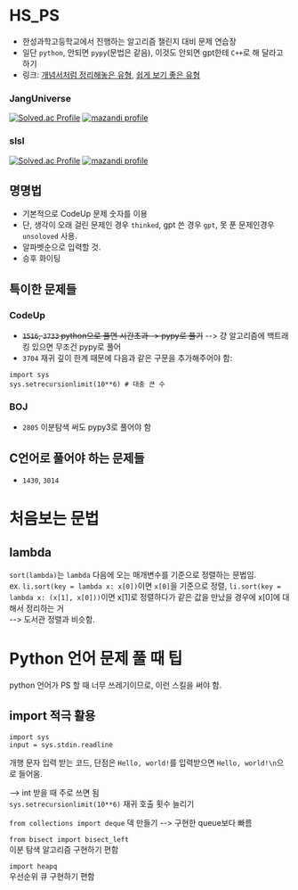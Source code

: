 # HS_PS
- 한성과학고등학교에서 진행하는 알고리즘 챌린지 대비 문제 연습장
- 일단 `python`, 안되면 `pypy`(문법은 같음), 이것도 안되면 gpt한테 `C++`로 해 달라고 하기
- 링크: [개념서처럼 정리해놓은 유형](https://00ad-8e71-00ff-055d.tistory.com/), [쉽게 보기 좋은 유형](https://blog.naver.com/kks227)
   
### JangUniverse
[![Solved.ac Profile](http://mazassumnida.wtf/api/v2/generate_badge?boj=janguniverse)](https://solved.ac/profile/janguniverse)
[![mazandi profile](http://mazandi.herokuapp.com/api?handle=janguniverse&theme=dark)](https://solved.ac/profile/janguniverse)

### slsl 
[![Solved.ac Profile](http://mazassumnida.wtf/api/v2/generate_badge?boj=djsiui12)](https://solved.ac/profile/djsiui12)
[![mazandi profile](http://mazandi.herokuapp.com/api?handle=djsiui12&theme=dark)](https://solved.ac/profile/djsiui12)

## 명명법
- 기본적으로 CodeUp 문제 숫자를 이용
- 단, 생각이 오래 걸린 문제인 경우 `thinked`, gpt 쓴 경우 `gpt`, 못 푼 문제인경우 `unsoloved` 사용.
- 알파벳순으로 입력할 것.
- 승후 화이팅


## 특이한 문제들
### CodeUp
- ~~`1516`, `3733` python으로 풀면 시간초과 -> pypy로 풀기~~ --> 걍 알고리즘에 백트래킹 있으면 무조건 pypy로 풀어
- `3704` 재귀 깊이 한계 때문에 다음과 같은 구문을 추가해주어야 함:
```
import sys
sys.setrecursionlimit(10**6) # 대충 큰 수
```

### BOJ
- `2805` 이분탐색 써도 pypy3로 풀어야 함

## C언어로 풀어야 하는 문제들
- `1430`, `3014`

# 처음보는 문법
## lambda
`sort(lambda)`는 `lambda` 다음에 오는 매개변수를 기준으로 정렬하는 문법임.  
ex. `li.sort(key = lambda x: x[0])`이면 `x[0]`을 기준으로 정렬, `li.sort(key = lambda x: (x[1], x[0]))`이면 x[1]로 정렬하다가 같은 값을 만났을 경우에 x[0]에 대해서 정리하는 거  
--> 도서관 정렬과 비슷함.

# Python 언어 문제 풀 때 팁  
python 언어가 PS 할 때 너무 쓰레기이므로, 이런 스킬을 써야 함.

## import 적극 활용
```
import sys  
input = sys.stdin.readline
```
개행 문자 입력 받는 코드, 단점은 ``Hello, world!``를 입력받으면 ``Hello, world!\n``으로 들어옴.  

--> int 받을 때 주로 쓰면 됨  
``sys.setrecursionlimit(10**6)``
재귀 호출 횟수 늘리기  

``from collections import deque``
덱 만들기 --> 구현한 queue보다 빠름

``from bisect import bisect_left``  
이분 탐색 알고리즘 구현하기 편함 

``import heapq``  
우선순위 큐 구현하기 편함 